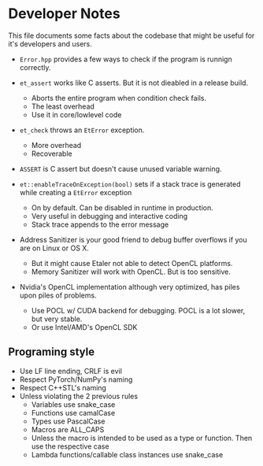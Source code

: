 # Developer Notes

This file documents some facts about the codebase that might be useful for it's developers and users.

* `Error.hpp` provides a few ways to check if the program is runnign correctly.
* `et_assert` works like C asserts. But it is not dieabled in a release build.
  * Aborts the entire program when condition check fails.
  * The least overhead
  * Use it in core/lowlevel code
* `et_check` throws an `EtError` exception.
  * More overhead
  * Recoverable
* `ASSERT` is C assert but doesn't cause unused variable warning.
* `et::enableTraceOnException(bool)` sets if a stack trace is generated while creating a `EtError` exception
   * On by default. Can be disabled in runtime in production.
   * Very useful in debugging and interactive coding
   * Stack trace appends to the error message

* Address Sanitizer is your good friend to debug buffer overflows if you are on Linux or OS X.
  * But it might cause Etaler not able to detect OpenCL platforms.
  * Memory Sanitizer will work with OpenCL. But is too sensitive.

* Nvidia's OpenCL implementation although very optimized, has piles upon piles of problems.
  * Use POCL w/ CUDA backend for debugging. POCL is a lot slower, but very stable.
  * Or use Intel/AMD's OpenCL SDK

## Programing style

* Use LF line ending, CRLF is evil
* Respect PyTorch/NumPy's naming
* Respect C++STL's naming
* Unless violating the 2 previous rules
   * Variables use snake_case
   * Functions use camalCase
   * Types use PascalCase
   * Macros are ALL_CAPS
   * Unless the macro is intended to be used as a type or function. Then use the respective case
   * Lambda functions/callable class instances use snake_case
